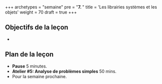 +++
archetypes = "semaine"
pre = "<b>7. </b>"
title = 'Les librairies systèmes et les objets'
weight = 70
draft = true
+++

## Objectifs de la leçon

- 

## Plan de la leçon

- **Pause** 5 minutes.
- **Atelier #5: Analyse de problèmes simples** 50 mins.
- Pour la semaine prochaine.
